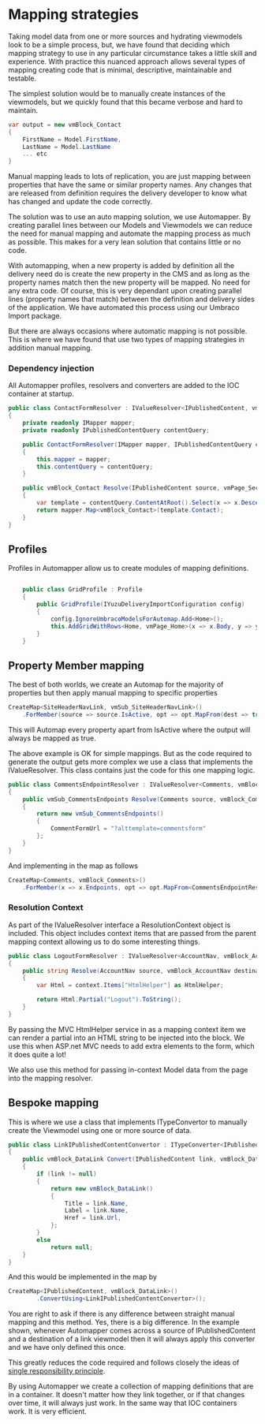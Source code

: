 # Mapping strategies

Taking model data from one or more sources and hydrating viewmodels look to be a simple process, but, we have found that deciding which mapping strategy to use in any particular circumstance takes a little skill and experience. With practice this nuanced approach allows several types of mapping creating code that is minimal, descriptive, maintainable and testable. 

The simplest solution would be to manually create instances of the viewmodels, but we quickly found that this became verbose and hard to maintain.  

``` c#
var output = new vmBlock_Contact
{
    FirstName = Model.FirstName,
    LastName = Model.LastName
    ... etc
}
```

Manual mapping leads to lots of replication, you are just mapping between properties that have the same or similar property names. Any changes that are released from definition requires the delivery developer to know what has changed and update the code correctly. 

The solution was to use an auto mapping solution, we use Automapper. By creating parallel lines between our Models and Viewmodels we can reduce the need for manual mapping and automate the mapping process as much as possible. This makes for a very lean solution that contains little or no code. 

With automapping, when a new property is added by definition all the delivery need do is create the new property in the CMS and as long as the property names match then the new property will be mapped. No need for any extra code. Of course, this is very dependant upon creating parallel lines (property names that match) between the definition and delivery sides of the application. We have automated this process using our Umbraco Import package.

But there are always occasions where automatic mapping is not possible. This is where we have found that use two types of mapping strategies in addition manual mapping. 

### Dependency injection

All Automapper profiles, resolvers and converters are added to the IOC container at startup. 

``` c#
public class ContactFormResolver : IValueResolver<IPublishedContent, vmPage_SectionGridPage, vmBlock_Contact>
{
    private readonly IMapper mapper;
    private readonly IPublishedContentQuery contentQuery;

    public ContactFormResolver(IMapper mapper, IPublishedContentQuery contentQuery)
    {
        this.mapper = mapper;
        this.contentQuery = contentQuery;
    }

    public vmBlock_Contact Resolve(IPublishedContent source, vmPage_SectionGridPage destination, vmBlock_Contact destMember, ResolutionContext context)
    {
        var template = contentQuery.ContentAtRoot().Select(x => x.Descendant<Template>()).FirstOrDefault();
        return mapper.Map<vmBlock_Contact>(template.Contact);
    }
}
```

## Profiles

Profiles in Automapper allow us to create modules of mapping definitions. 

``` c#

    public class GridProfile : Profile
    {
        public GridProfile(IYuzuDeliveryImportConfiguration config)
        {
            config.IgnoreUmbracoModelsForAutomap.Add<Home>();
            this.AddGridWithRows<Home, vmPage_Home>(x => x.Body, y => y.Body);
        }
    }

```

## Property Member mapping 

The best of both worlds, we create an Automap for the majority of properties but then apply manual mapping to specific properties

``` c#
CreateMap<SiteHeaderNavLink, vmSub_SiteHeaderNavLink>()
    .ForMember(source => source.IsActive, opt => opt.MapFrom(dest => true));
```

This will Automap every property apart from IsActive where the output will always be mapped as true. 

The above example is OK for simple mappings. But as the code required to generate the output gets more complex we use a class that implements the IValueResolver. This class contains just the code for this one mapping logic.

``` c#
public class CommentsEndpointResolver : IValueResolver<Comments, vmBlock_Comments, vmSub_CommentsEndpoints>
{
    public vmSub_CommentsEndpoints Resolve(Comments source, vmBlock_Comments destination, vmSub_CommentsEndpoints destMember, ResolutionContext context)
    {
        return new vmSub_CommentsEndpoints()
        {
            CommentFormUrl = "?alttemplate=commentsform"
        };
    }
}
```

And implementing in the map as follows

``` c#
CreateMap<Comments, vmBlock_Comments>()
    .ForMember(x => x.Endpoints, opt => opt.MapFrom<CommentsEndpointResolver>());
```

### Resolution Context

As part of the IValueResolver interface a ResolutionContext object is included. This object includes context items that are passed from the parent mapping context allowing us to do some interesting things. 

``` c#
public class LogoutFormResolver : IValueResolver<AccountNav, vmBlock_AccountNav, string>
{
    public string Resolve(AccountNav source, vmBlock_AccountNav destination, string destMember, ResolutionContext context)
    {
        var Html = context.Items["HtmlHelper"] as HtmlHelper;

        return Html.Partial("Logout").ToString();
    }
}
```

By passing the MVC HtmlHelper service in as a mapping context item we can render a partial into an HTML string to be injected into the block. We use this when ASP.net MVC needs to add extra elements to the form, which it does quite a lot!

We also use this method for passing in-context Model data from the page into the mapping resolver.

## Bespoke mapping

This is where we use a class that implements ITypeConvertor to manually create the Viewmodel using one or more source of data. 

``` c#
public class LinkIPublishedContentConvertor : ITypeConverter<IPublishedContent, vmBlock_DataLink>
{
    public vmBlock_DataLink Convert(IPublishedContent link, vmBlock_DataLink destination, ResolutionContext context)
    {
        if (link != null)
        {
            return new vmBlock_DataLink()
            {
                Title = link.Name,
                Label = link.Name,
                Href = link.Url,
            };
        }
        else
            return null;
    }
}
```

And this would be implemented in the map by

``` c#
CreateMap<IPublishedContent, vmBlock_DataLink>()
        .ConvertUsing<LinkIPublishedContentConvertor>();
```

You are right to ask if there is any difference between straight manual mapping and this method. Yes, there is a big difference. In the example shown, whenever Automapper comes across a source of IPublishedContent and a destination of a link viewmodel then it will always apply this converter and we have only defined this once.

This greatly reduces the code required and follows closely the ideas of [single responsibility principle](https://en.wikipedia.org/wiki/Single_responsibility_principle).

By using Automapper we create a collection of mapping definitions that are in a container. It doesn't matter how they link together, or if that changes over time, it will always just work. In the same way that IOC containers work. It is very efficient. 